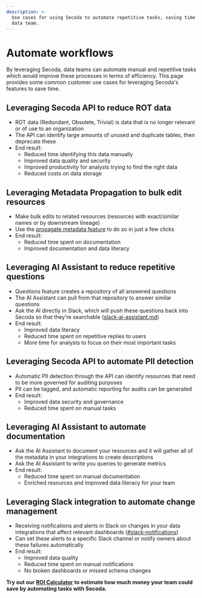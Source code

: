 ```yaml
---
description: >-
  Use cases for using Secoda to automate repetitive tasks, saving time for your
  data team.
---
```


# Automate workflows

By leveraging Secoda, data teams can automate manual and repetitive tasks which would improve these processes in terms of efficiency. This page provides some common customer use cases for leveraging Secoda's features to save time.

## Leveraging Secoda API to reduce ROT data

* ROT data (Redundant, Obsolete, Trivial) is data that is no longer relevant or of use to an organization
* The API can identify large amounts of unused and duplicate tables, then deprecate these
* End result:
  * Reduced time identifying this data manually
  * Improved data quality and security
  * Improved productivity for analysts trying to find the right data
  * Reduced costs on data storage

## Leveraging Metadata Propagation to bulk edit resources

* Make bulk edits to related resources (resources with exact/similar names or by downstream lineage)
* Use the [propagate metadata feature](https://docs.secoda.co/features/data-management/propagating-metadata) to do so in just a few clicks
* End result:
  * Reduced time spent on documentation
  * Improved documentation and data literacy

## Leveraging AI Assistant to reduce repetitive questions

* Questions feature creates a repository of all answered questions
* The AI Assistant can pull from that repository to answer similar questions
* Ask the AI directly in Slack, which will push these questions back into Secoda so that they're searchable ([slack-ai-assistant.md](../../integrations/productivity-tools/slack-connection/slack-ai-assistant.md "mention"))
* End result:
  * Improved data literacy
  * Reduced time spent on repetitive replies to users
  * More time for analysts to focus on their most important tasks

## Leveraging Secoda API to automate PII detection

* Automatic PII detection through the API can identify resources that need to be more governed for auditing purposes
* PII can be tagged, and automatic reporting for audits can be generated
* End result:
  * Improved data security and governance
  * Reduced time spent on manual tasks

## Leveraging AI Assistant to automate documentation

* Ask the AI Assistant to document your resources and it will gather all of the metadata in your integrations to create descriptions
* Ask the AI Assistant to write you queries to generate metrics
* End result:
  * Reduced time spent on manual documentation
  * Enriched resources and improved data literacy for your team

## Leveraging Slack integration to automate change management

* Receiving notifications and alerts in Slack on changes in your data integrations that affect relevant dashboards ([#slack-notifications](../../integrations/productivity-tools/slack-connection/#slack-notifications "mention"))
* Can set these alerts to a specific Slack channel or notify owners about these failures automatically
* End result:
  * Improved data quality
  * Reduced time spent on manual notifications
  * No broken dashboards or missed schema changes

**Try out our** [**ROI Calculator**](https://www.secoda.co/data-discovery-roi-calculator) **to estimate how much money your team could save by automating tasks with Secoda.**
